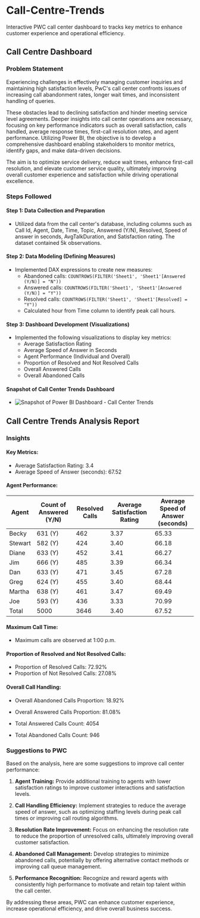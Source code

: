 # Call-Centre-Trends
Interactive PWC call center dashboard to tracks key metrics to enhance customer experience and operational efficiency.

## Call Centre Dashboard

### Problem Statement

Experiencing challenges in effectively managing customer inquiries and maintaining high satisfaction levels, PwC's call center confronts issues of increasing call abandonment rates, longer wait times, and inconsistent handling of queries.

These obstacles lead to declining satisfaction and hinder meeting service level agreements. Deeper insights into call center operations are necessary, focusing on key performance indicators such as overall satisfaction, calls handled, average response times, first-call resolution rates, and agent performance. Utilizing Power BI, the objective is to develop a comprehensive dashboard enabling stakeholders to monitor metrics, identify gaps, and make data-driven decisions.

The aim is to optimize service delivery, reduce wait times, enhance first-call resolution, and elevate customer service quality, ultimately improving overall customer experience and satisfaction while driving operational excellence.

### Steps Followed

#### Step 1: Data Collection and Preparation

- Utilized data from the call center's database, including columns such as Call Id, Agent, Date, Time, Topic, Answered (Y/N), Resolved, Speed of answer in seconds, AvgTalkDuration, and Satisfaction rating. The dataset contained 5k observations.

#### Step 2: Data Modeling (Defining Measures)

- Implemented DAX expressions to create new measures:
  - Abandoned calls: `COUNTROWS(FILTER('Sheet1', 'Sheet1'[Answered (Y/N)] = "N"))`
  - Answered calls: `COUNTROWS(FILTER('Sheet1', 'Sheet1'[Answered (Y/N)] = "Y"))`
  - Resolved calls: `COUNTROWS(FILTER('Sheet1', 'Sheet1'[Resolved] = "Y"))`
  - Calculated hour from Time column to identify peak call hours.

#### Step 3: Dashboard Development (Visualizations)

- Implemented the following visualizations to display key metrics:
  - Average Satisfaction Rating
  - Average Speed of Answer in Seconds
  - Agent Performance (Individual and Overall)
  - Proportion of Resolved and Not Resolved Calls
  - Overall Answered Calls
  - Overall Abandoned Calls
####  Snapshot of Call Center Trends Dashboard
  - ![Snapshot of Power BI Dashboard - Call Center Trends](https://github.com/MSamhitha/Call-Centre-Trends/assets/122619470/70f1871b-e72e-473b-8a81-65a432c160ef)

 ## Call Centre Trends Analysis Report

### Insights

#### Key Metrics:
- Average Satisfaction Rating: 3.4
- Average Speed of Answer (seconds): 67.52

#### Agent Performance:
| Agent   | Count of Answered (Y/N) | Resolved Calls | Average Satisfaction Rating | Average Speed of Answer (seconds) |
|---------|-------------------------|----------------|-----------------------------|-----------------------------------|
| Becky   | 631 (Y)                 | 462            | 3.37                        | 65.33                             |
| Stewart | 582 (Y)                 | 424            | 3.40                        | 66.18                             |
| Diane   | 633 (Y)                 | 452            | 3.41                        | 66.27                             |
| Jim     | 666 (Y)                 | 485            | 3.39                        | 66.34                             |
| Dan     | 633 (Y)                 | 471            | 3.45                        | 67.28                             |
| Greg    | 624 (Y)                 | 455            | 3.40                        | 68.44                             |
| Martha  | 638 (Y)                 | 461            | 3.47                        | 69.49                             |
| Joe     | 593 (Y)                 | 436            | 3.33                        | 70.99                             |
| Total   | 5000                    | 3646           | 3.40                        | 67.52                             |

#### Maximum Call Time:
- Maximum calls are observed at 1:00 p.m.

#### Proportion of Resolved and Not Resolved Calls:
- Proportion of Resolved Calls: 72.92%
- Proportion of Not Resolved Calls: 27.08%

#### Overall Call Handling:
- Overall Abandoned Calls Proportion: 18.92%
- Overall Answered Calls Proportion: 81.08%

- Total Answered Calls Count: 4054
- Total Abandoned Calls Count: 946

### Suggestions to PWC

Based on the analysis, here are some suggestions to improve call center performance:

1. **Agent Training:** Provide additional training to agents with lower satisfaction ratings to improve customer interactions and satisfaction levels.

2. **Call Handling Efficiency:** Implement strategies to reduce the average speed of answer, such as optimizing staffing levels during peak call times or improving call routing algorithms.

3. **Resolution Rate Improvement:** Focus on enhancing the resolution rate to reduce the proportion of unresolved calls, ultimately improving overall customer satisfaction.

4. **Abandoned Call Management:** Develop strategies to minimize abandoned calls, potentially by offering alternative contact methods or improving call queue management.

5. **Performance Recognition:** Recognize and reward agents with consistently high performance to motivate and retain top talent within the call center.

By addressing these areas, PWC can enhance customer experience, increase operational efficiency, and drive overall business success.



